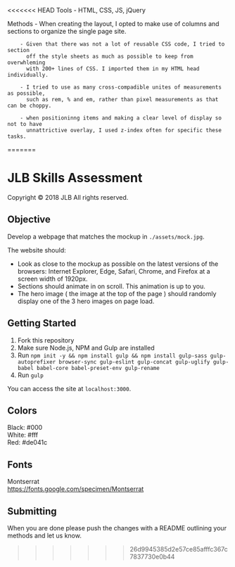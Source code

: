 <<<<<<< HEAD
Tools - HTML, CSS, JS, jQuery

Methods - When creating the layout, I opted to make use of columns and sections
		  to organize the single page site. 

		- Given that there was not a lot of reusable CSS code, I tried to section 
		  off the style sheets as much as possible to keep from overwhleming 
		  with 200+ lines of CSS. I imported them in my HTML head individually. 

		- I tried to use as many cross-compadible unites of measurements as possible, 
		  such as rem, % and em, rather than pixel measurements as that can be choppy. 

		- when positioninng items and making a clear level of display so not to have 
		  unnattrictive overlay, I used z-index often for specific these tasks.

=======
# JLB Skills Assessment
Copyright © 2018 JLB All rights reserved.

Objective
---------
Develop a webpage that matches the mockup in `./assets/mock.jpg`.

The website should:
  - Look as close to the mockup as possible on the latest versions of the browsers: Internet Explorer, Edge, Safari, Chrome, and Firefox at a screen width of 1920px.
  - Sections should animate in on scroll. This animation is up to you.
  - The hero image ( the image at the top of the page ) should randomly display one of the 3 hero images on page load.

Getting Started
---------------
1. Fork this repository
2. Make sure Node.js, NPM and Gulp are installed
3. Run `npm init -y && npm install gulp && npm install gulp-sass gulp-autoprefixer browser-sync gulp-eslint gulp-concat gulp-uglify gulp-babel babel-core babel-preset-env gulp-rename`
4. Run `gulp`

You can access the site at `localhost:3000`.

Colors
------
Black: #000\
White: #fff\
Red: #de041c

Fonts
-----
Montserrat\
https://fonts.google.com/specimen/Montserrat

Submitting
----------
When you are done please push the changes with a README outlining your methods and let us know.
>>>>>>> 26d9945385d2e57ce85afffc367c7837730e0b44
